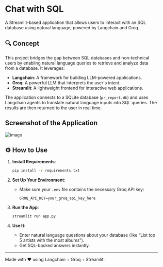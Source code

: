 
# Chat with SQL

A Streamlit-based application that allows users to interact with an SQL database using natural language, powered by Langchain and Groq.

## 🔍 Concept

This project bridges the gap between SQL databases and non-technical users by enabling natural language queries to retrieve and analyze data from a database. It leverages:
- **Langchain**: A framework for building LLM-powered applications.
- **Groq**: A powerful LLM that interprets the user's intent.
- **Streamlit**: A lightweight frontend for interactive web applications.

The application connects to a SQLite database (`pr_report.db`) and uses Langchain agents to translate natural language inputs into SQL queries. The results are then returned to the user in real time.

## Screenshot of the Application
![image](https://github.com/user-attachments/assets/a3c34e6a-61ab-48b9-affa-f58767ace1fc)

## ⚙️ How to Use

1. **Install Requirements**:
    ```bash
    pip install -r requirements.txt
    ```

2. **Set Up Your Environment**:
    - Make sure your `.env` file contains the necessary Groq API key:
      ```env
      GROQ_API_KEY=your_groq_api_key_here
      ```

3. **Run the App**:
    ```bash
    streamlit run app.py
    ```

4. **Use It**:
    - Enter natural language questions about your database (like “List top 5 artists with the most albums”).
    - Get SQL-backed answers instantly.


---

Made with ❤️ using Langchain + Groq + Streamlit.
